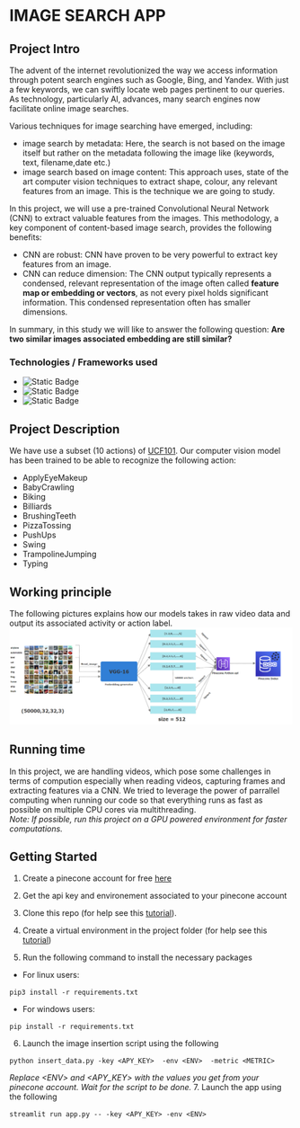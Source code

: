 # IMAGE SEARCH APP



## Project Intro
The advent of the internet revolutionized the way we access information through potent search engines such as Google, Bing, and Yandex. With just a few keywords, we can swiftly locate web pages pertinent to our queries. As technology, particularly AI, advances, many search engines now facilitate online image searches.

Various techniques for image searching have emerged, including:

* image search by metadata:
Here, the search is  not based on the image itself but rather on the metadata following the image like (keywords, text, filename,date etc.) <br> 
* image search based on image content:
This approach uses, state of the art computer vision techniques to extract shape, colour, any relevant features from an image. This is the technique we are going to study.


In this project, we will use a pre-trained Convolutional Neural Network (CNN) to extract valuable features from the images. This methodology, a key component of content-based image search, provides the following benefits:<br> 

* CNN are robust:
CNN have proven to be very powerful to extract key features from an image.
* CNN can reduce dimension:
The CNN output typically represents a condensed, relevant representation of the image often called **feature map or embedding or vectors**, as not every pixel holds significant information. This condensed representation often has smaller dimensions.


In summary, in this study we will like to answer the following question:
**Are two similar images associated embedding are still similar?**

### Technologies / Frameworks used 
* ![Static Badge](https://img.shields.io/badge/Python-3.8-green)
* ![Static Badge](https://img.shields.io/badge/Pinecone-2.2-green)
* ![Static Badge](https://img.shields.io/badge/keras-2.13-green)

## Project Description
We have use a subset (10 actions) of [UCF101](https://www.crcv.ucf.edu/data/UCF101.php). Our computer vision model has been trained to be  able to recognize the following action:
* ApplyEyeMakeup       
* BabyCrawling         
* Biking               
* Billiards            
* BrushingTeeth        
* PizzaTossing         
* PushUps              
* Swing                
* TrampolineJumping    
* Typing


## Working principle
The following pictures explains how our models takes in raw video data and output its associated activity or action label.
<img src="architecture.png" alt="principle">

## Running time
In this project, we are handling videos, which pose some challenges in terms of compution especially when reading videos, capturing frames and extracting features via a CNN.
We tried to leverage the power of parrallel computing when running our code so that everything runs as fast as possible on multiple  CPU cores via multithreading.<br> 
*Note: If possible, run this project on a GPU powered environment for faster computations.*





## Getting Started
1. Create a pinecone account for free [here](https://www.pinecone.io/)
2. Get the api key and environement associated to your pinecone account 
3. Clone this repo (for help see this [tutorial](https://help.github.com/articles/cloning-a-repository/)).
    
4. Create a virtual environment in the project folder (for help see this [tutorial](https://www.freecodecamp.org/news/how-to-setup-virtual-environments-in-python/))

5. Run the following command to install the necessary packages
* For linux users:
```
pip3 install -r requirements.txt
```
* For windows users:
```
pip install -r requirements.txt
```
6. Launch the image insertion script using the following
```
python insert_data.py -key <APY_KEY>  -env <ENV>  -metric <METRIC> 
```
*Replace \<ENV> and <APY_KEY> with the values you get from your pinecone account.*
*Wait for the script to be done.*
7. Launch the app using the following 
```
streamlit run app.py -- -key <APY_KEY> -env <ENV>
```




